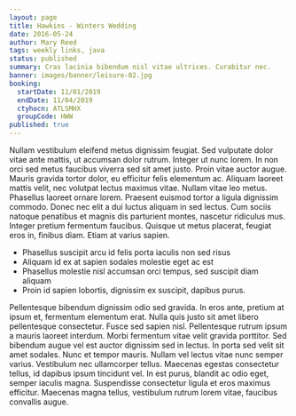 ```yaml
---
layout: page
title: Hawkins - Winters Wedding
date: 2016-05-24
author: Mary Reed
tags: weekly links, java
status: published
summary: Cras lacinia bibendum nisl vitae ultrices. Curabitur nec.
banner: images/banner/leisure-02.jpg
booking:
  startDate: 11/01/2019
  endDate: 11/04/2019
  ctyhocn: ATLSMHX
  groupCode: HWW
published: true
---
```

Nullam vestibulum eleifend metus dignissim feugiat. Sed vulputate dolor vitae ante mattis, ut accumsan dolor rutrum. Integer ut nunc lorem. In non orci sed metus faucibus viverra sed sit amet justo. Proin vitae auctor augue. Mauris gravida tortor dolor, eu efficitur felis elementum ac. Aliquam laoreet mattis velit, nec volutpat lectus maximus vitae. Nullam vitae leo metus. Phasellus laoreet ornare lorem. Praesent euismod tortor a ligula dignissim commodo. Donec nec elit a dui luctus aliquam in sed lectus. Cum sociis natoque penatibus et magnis dis parturient montes, nascetur ridiculus mus. Integer pretium fermentum faucibus. Quisque ut metus placerat, feugiat eros in, finibus diam. Etiam at varius sapien.

* Phasellus suscipit arcu id felis porta iaculis non sed risus
* Aliquam id ex at sapien sodales molestie eget ac est
* Phasellus molestie nisl accumsan orci tempus, sed suscipit diam aliquam
* Proin id sapien lobortis, dignissim ex suscipit, dapibus purus.

Pellentesque bibendum dignissim odio sed gravida. In eros ante, pretium at ipsum et, fermentum elementum erat. Nulla quis justo sit amet libero pellentesque consectetur. Fusce sed sapien nisl. Pellentesque rutrum ipsum a mauris laoreet interdum. Morbi fermentum vitae velit gravida porttitor. Sed bibendum augue vel est auctor dignissim sed in lectus. In porta sed velit sit amet sodales. Nunc et tempor mauris. Nullam vel lectus vitae nunc semper varius. Vestibulum nec ullamcorper tellus. Maecenas egestas consectetur tellus, id dapibus ipsum tincidunt vel. In est purus, blandit ac odio eget, semper iaculis magna. Suspendisse consectetur ligula et eros maximus efficitur. Maecenas magna tellus, vestibulum rutrum lorem vitae, faucibus convallis augue.
